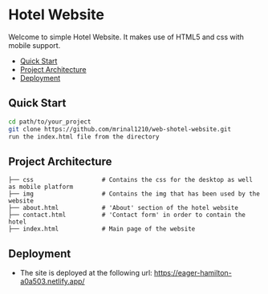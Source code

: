 # Hotel Website

Welcome to simple Hotel Website. It makes use of HTML5 and css with mobile support.

<!-- TOC insertAnchor:false -->

- [Quick Start](#quick-start)
- [Project Architecture](#project-architecture)
- [Deployment](#deployment)

<!-- /TOC -->
## Quick Start
<!-- What is the shortest path to writing code and pushing my changes back to GitHub? -->
```bash
cd path/to/your_project
git clone https://github.com/mrinal1210/web-shotel-website.git
run the index.html file from the directory
```

## Project Architecture
<!-- How is the repo organized? -->
```
├── css                   # Contains the css for the desktop as well as mobile platform
├── img                   # Contains the img that has been used by the website
├── about.html            # 'About' section of the hotel website
├── contact.html          # 'Contact form' in order to contain the hotel
├── index.html            # Main page of the website
```

## Deployment
<!-- Full configuration and instructions for deploying to production. -->
- The site is deployed at the following url: https://eager-hamilton-a0a503.netlify.app/ 
